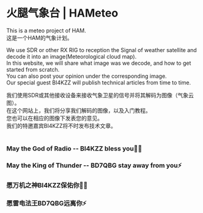 # 火腿气象台 | HAMeteo

This is a meteo project of HAM.  
这是一个HAM的气象计划。  


We use SDR or other RX RIG to reception the Signal of weather satellite and decode it into an image(Meteorological cloud map).  
In this website, we will share what image was we decode, and how to get started from scratch.  
You can also post your opinion under the corresponding image.  
Our special guest BI4KZZ will publish technical articles from time to time.   

我们使用SDR或其他接收设备来接收气象卫星的信号并将其解码为图像（气象云图）。  
在这个网站上，我们将分享我们解码的图像，以及入门教程。  
您也可以在相应的图像下发表您的意见。  
我们的特邀嘉宾BI4KZZ将不时发布技术文章。  
<br> 

### May the God of Radio -- BI4KZZ bless you🙏🏻
### May the King of Thunder -- BD7QBG stay away from you⚡

### 愿万机之神BI4KZZ保佑你🙏🏻
### 愿雷电法王BD7QBG远离你⚡
